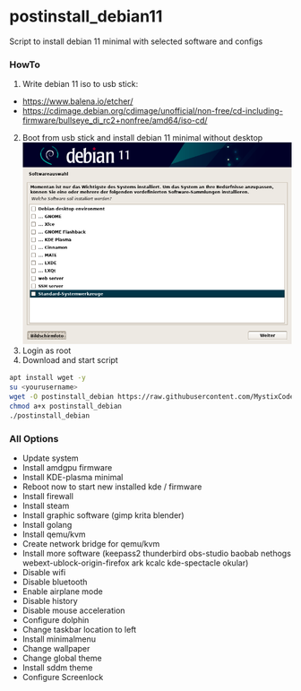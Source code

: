 # postinstall_debian11
Script to install debian 11 minimal with selected software and configs

### HowTo

 1. Write debian 11 iso to usb stick:
 - https://www.balena.io/etcher/
 - https://cdimage.debian.org/cdimage/unofficial/non-free/cd-including-firmware/bullseye_di_rc2+nonfree/amd64/iso-cd/
 2. Boot from usb stick and install debian 11 minimal without desktop
   ![](/img/minimal.png)
 3. Login as root
 4. Download and start script
```bash
apt install wget -y
su <yourusername>
wget -O postinstall_debian https://raw.githubusercontent.com/MystixCode/postinstall_debian11/main/postinstall_debian
chmod a+x postinstall_debian
./postinstall_debian
```

### All Options

 - Update system
 - Install amdgpu firmware
 - Install KDE-plasma minimal
 - Reboot now to start new installed kde / firmware
 - Install firewall
 - Install steam
 - Install graphic software (gimp krita blender)
 - Install golang
 - Install qemu/kvm
 - Create network bridge for qemu/kvm
 - Install more software (keepass2 thunderbird obs-studio baobab nethogs webext-ublock-origin-firefox ark kcalc kde-spectacle okular)
 - Disable wifi
 - Disable bluetooth 
 - Enable airplane mode
 - Disable history
 - Disable mouse acceleration
 - Configure dolphin
 - Change taskbar location to left
 - Install minimalmenu
 - Change wallpaper
 - Change global theme
 - Install sddm theme
 - Configure Screenlock

